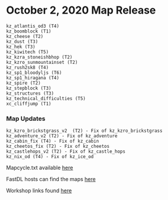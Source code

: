 # October 2, 2020 Map Release

```
kz_atlantis_od3 (T4)
kz_boomblock (T1)
kz_cheese (T2)
kz_dust (T3)
kz_hek (T3)
kz_kiwitech (T5)
kz_kzra_stoneishbhop (T2)
kz_kzro_sunmountainset (T2)
kz_rush2sk8 (T4)
kz_sp1_bloodyljs (T6)
kz_sp1_hiragana (T4)
kz_spire (T2)
kz_stepblock (T3)
kz_structures (T3)
kz_technical_difficulties (T5)
xc_cliffjump (T1)
```

### Map Updates
```
kz_kzro_brickstgrass_v2  (T2) - Fix of kz_kzro_brickstgrass
kz_adventure_v2 (T2) - Fix of kz_adventure
kz_cabin_fix (T4) - Fix of kz_cabin
kz_cheetos_fix (T2) - Fix of kz_cheetos
kz_castlehops_v2 (T2) - Fix of kz_castle_hops
kz_nix_od (T4) - Fix of kz_ice_od
```

Mapcycle.txt available [here](https://kzmaps.tangoworldwide.net/mapcycles/)

FastDL hosts can find the maps [here](https://kzmaps.tangoworldwide.net/)

Workshop links found [here](https://docs.google.com/spreadsheets/d/1MfRBhAGxHsNpoLcPY4gu0YmsOrDrCdzLrmWCrKrnQ1U/edit#gid=0)